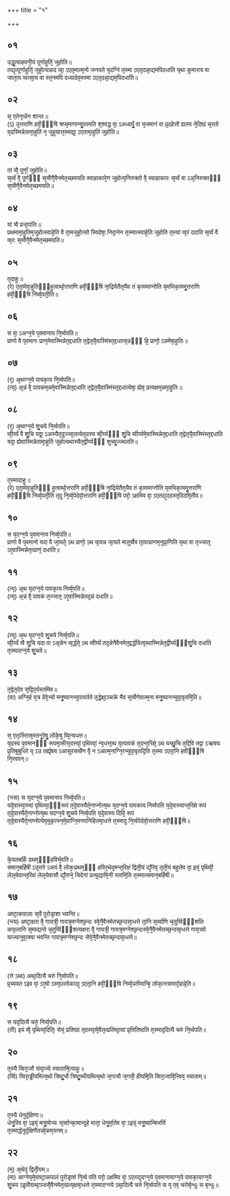 +++
title = "१"

+++
## ०१
उद्धृ᳘त्याहवनी᳘यं पूर्णाहुतिं᳘ जुहोति॥  
तद्य᳘त्पूर्णाहुतिं᳘ जुहो᳘त्यन्नादं व्वा᳘ ऽएत᳘मात्म᳘नो जनयते य᳘दग्निं त᳘स्मा ऽएत᳘दन्ना᳘द्यमपिदधाति य᳘था कुमाराय वा जाता᳘य व्वत्सा᳘य वा स्त᳘नमपि दध्यादेव᳘मस्मा ऽएत᳘दन्ना᳘द्यम᳘पिदधाति॥  
## ०२
स᳘ एतेना᳘न्नेन शान्तः॥  
(ऽ) ‍उ᳘त्तराणि हवी᳘ᳫं᳘षि श्रप्य᳘माणान्यु᳘परमति श᳘श्वद्ध वा᳘ ऽअध्वर्युं᳘ वा य᳘जमानं वा प्र᳘दहेत्तौ ह्यस्य ने᳘दिष्ठं च᳘रतो य᳘दस्मिन्नेतामा᳘हुतिं न᳘ जुहुयात्त᳘स्माद्वा᳘ ऽएतामा᳘हुतिं जुहोति॥  
## ०३
तां व्वै᳘ पूर्णां᳘ जुहोति॥  
स᳘र्व्वं वै᳘ पूर्णᳫँ᳭ स᳘र्व्वेणै᳘वैनमेत᳘च्छमयति स्वाहाकारे᳘ण जुहोत्य᳘निरुक्तो वै᳘ स्वाहाकारः स᳘र्व्वं वा ऽअ᳘निरुक्तᳫँ᳭ स᳘र्व्वेणै᳘वैनमेत᳘च्छमयति॥  
## ०४
यां व्वै प्रजा᳘पतिः॥  
प्रथमामा᳘हुतिम᳘जुहोत्स्वाहे᳘ति वै ता᳘मजुहो᳘त्सो स्विदेषा᳘ निदा᳘नेन त᳘स्मात्स्वाहे᳘ति जुहोति त᳘स्यां व्व᳘रं ददाति स᳘र्व्वं वै व्व᳘रः स᳘र्व्वेणै᳘वैनमेत᳘च्छमयति॥  
## ०५
त᳘दाहुः॥  
(रे) एता᳘मेवा᳘हुतिᳫँ᳭हुत्वाथो᳘त्तराणि हवी᳘ᳫं᳘षि ना᳘द्रियेतैत᳘यैव तं का᳘ममाप्नोति य᳘मभिका᳘ममु᳘त्तराणि हवी᳘ᳫं᳘षि निर्व्व᳘पती᳘ति॥  
## ०६
स वा᳘ ऽअग्न᳘ये प᳘वमानाय नि᳘र्व्वपति॥  
प्राणो वै प᳘वमानः प्राण᳘मेवास्मिन्नेत᳘द्दधाति त᳘द्वेत᳘यै᳘वास्मिंस्त᳘द्दधात्य᳘न्नᳫँ᳭ हि᳘ प्राणो᳘ ऽन्नमेषा᳘हुतिः॥  
## ०७
(र᳘) अ᳘थाग्न᳘ये पावका᳘य नि᳘र्व्वपति॥  
(त्य᳘) अ᳘न्नं वै᳘ पावकम᳘न्नमे᳘वास्मिन्नेत᳘द्दधाति त᳘द्वेत᳘यै᳘वास्मिंस्त᳘द्दधात्येषा᳘ ह्येव᳘ प्रत्यक्षम᳘न्नमा᳘हुतिः॥  
## ०८
(र᳘) अ᳘थाग्न᳘ये शु᳘चये नि᳘र्व्वपति॥  
व्वी᳘र्य्यं वै शु᳘चि यद्वा᳘ ऽअस्यैत᳘दुज्ज्व᳘लत्येत᳘दस्य व्वी᳘र्य्यᳫँ᳭ शु᳘चि व्वीर्य्यमे᳘वास्मिन्नेत᳘द्दधाति त᳘द्वेत᳘यै᳘वास्मिंस्त᳘द्दधाति यदा᳘ ह्येवास्मिन्नेतामा᳘हुतिं जुहोत्यथास्यैत᳘द्वीर्य्यᳫँ᳭ शुच्यु᳘ज्ज्वलति॥  
## ०९
त᳘स्मादाहुः॥  
(रे) एता᳘मेवा᳘हुतिᳫँ᳭ हुत्वाथो᳘त्तराणि हवी᳘ᳫं᳘षि ना᳘द्रियेतैत᳘यैव तं का᳘ममाप्नोति य᳘मभिका᳘ममु᳘त्तराणि हवी᳘ᳫं᳘षि निर्व्व᳘पती᳘ति त᳘दु नि᳘र्व्व᳘पेदेवो᳘त्तराणि हवी᳘ᳫं᳘षि परो᳘ ऽक्षमिव वा᳘ ऽएतद्य᳘ददस्त᳘दिदमि᳘तीव॥  
## १०
स य᳘दग्न᳘ये प᳘वमानाय निर्व्व᳘पति॥  
प्राणो वै प᳘वमानो यदा वै जा᳘यते᳘ ऽथ प्राणो᳘ ऽथ या᳘वन्न जा᳘यते मातुर्व्वैव ता᳘वत्प्राणम᳘नुप्रा᳘णिति य᳘था वा त᳘ज्जात᳘ ऽए᳘वास्मिन्नेत᳘त्प्राणं᳘ दधाति॥  
## ११
(त्य᳘) अ᳘थ य᳘दग्न᳘ये पावका᳘य निर्व्व᳘पति॥  
(त्य᳘) अ᳘न्नं वै᳘ पावकं त᳘ज्जात᳘ ऽए᳘वास्मिन्नेतद᳘न्नं दधाति॥  
## १२
(त्य᳘) अ᳘थ य᳘दग्न᳘ये शु᳘चये निर्व्व᳘पति॥  
व्वी᳘र्य्यं व्वै शु᳘चि यदा वा ऽअ᳘न्नेन व्व᳘र्द्धते᳘ ऽथ व्वीर्य्यं तद᳘न्नेनैवैनमेत᳘द्वर्द्धयित्वा᳘थास्मिन्नेत᳘द्वीर्य्यᳫँ᳭शु᳘चि दधाति त᳘स्मादग्न᳘ये शु᳘चये॥  
## १३
त᳘द्वेत᳘देव स᳘द्विप᳘र्यस्तमिव॥  
(वा) अग्नि᳘र्ह य᳘त्र देवे᳘भ्यो मनु᳘ष्यानभ्युपावर्तते त᳘द्धेक्षा᳘ञ्चक्रे मैव स᳘र्व्वेणेवात्म᳘ना मनु᳘ष्यानभ्युपा᳘वृतमि᳘ति॥  
## १४
स᳘ एता᳘स्तिस्र᳘स्तनू᳘रेषु᳘ लोके᳘षु व्वि᳘न्यधत्त॥  
य᳘दस्य प᳘वमानᳫँ᳭ रूपमा᳘सीत्त᳘दस्यां᳘ पृथिव्यां᳘ न्य᳘धत्ता᳘थ य᳘त्पावकं त᳘दन्त᳘रिक्षे᳘ ऽथ यच्छु᳘चि त᳘द्दिवि तद्वा ऽऋषयः प्र᳘तिबुबुधिरे य᳘ ऽउ तर्ह्यृषय ऽआसुरसर्व्वेण वै᳘ न ऽआत्म᳘नाग्नि᳘रभ्युपा᳘वृतदि᳘ति त᳘स्मा ऽएता᳘नि हवीᳫं᳘षि नि᳘रवपन्॥  
## १५
(न्त्स) स य᳘दग्न᳘ये प᳘वमानाय निर्व्व᳘पति॥  
यदे᳘वास्या᳘स्यां पृथिव्या᳘ᳫँ᳘रूपं त᳘दे᳘वास्यैते᳘नाप्नोत्य᳘थ य᳘दग्न᳘ये पावकाय निर्व्वपति य᳘दे᳘वास्यान्त᳘रिक्षे रूपं त᳘दे᳘वास्यैते᳘नाप्नोत्य᳘थ यदग्न᳘ये शु᳘चये निर्व्व᳘पति य᳘दे᳘वास्य दिवि᳘ रूपं त᳘दे᳘वास्यैते᳘नाप्नोत्येव᳘मुकृत्स्न᳘मे᳘वाग्नि᳘मनपनिहितमा᳘धत्ते त᳘स्मादु नि᳘र्व्वपेदेवो᳘त्तराणि हवी᳘ᳫँ᳘षि॥  
## १६
के᳘वलबर्हिः प्रथम᳘ᳫँ᳘हविर्भ᳘वति॥  
समान᳘बर्हिषी ऽउ᳘त्तरे ऽअयं वै᳘ लोकः᳘प्रथम᳘ᳫं᳘ हविर᳘थेद᳘मन्त᳘रिक्षं द्विती᳘यं द्यौ᳘रेव᳘ तृती᳘यं बहुलेव वा᳘ इयं᳘ पृथिवी᳘ लेल᳘येवान्त᳘रिक्षं लेल᳘येवासौ द्यौ᳘रुभे᳘ चिदेनां प्रत्युद्यामि᳘नी स्तामि᳘ति त᳘स्मात्समान᳘बर्हिषी॥  
## १७
अष्टा᳘कपालाः स᳘र्वे पुरोडा᳘शा भवन्ति॥  
(न्त्य) अष्टा᳘क्षरा वै᳘ गायत्री᳘ गायत्र᳘मग्नेश्छ᳘न्दः स्वे᳘नै᳘वैनमेतच्छ᳘न्दसा᳘धत्ते ता᳘नि स᳘र्व्वाणि च᳘तुर्व्विᳫँ᳭शतिः कपा᳘लानि स᳘म्पद्यन्ते च᳘तुर्व्विᳫँ᳭शत्यक्षरा वै᳘ गायत्री᳘ गायत्र᳘मग्नेश्छ᳘न्दःस्वे᳘नै᳘वैनमेतच्छ᳘न्दसा᳘धत्ते गाय᳘त्र्यो याज्यानुवा᳘क्या भवन्ति गायत्र᳘मग्नेश्छ᳘न्दः सेवे᳘नै᳘वैनमेतच्छ᳘न्दसा᳘धत्ते॥  
## १८
(त्ते ऽथा) अथा᳘दित्यै चरुं नि᳘र्व्वपति॥  
प्र᳘च्यवत ऽइव वा᳘ ऽए᳘षो ऽस्मा᳘ल्लोकाद्य᳘ ऽएता᳘नि हवी᳘ᳫँ᳘षि निर्व्व᳘पतीमान्हि᳘ लोका᳘न्त्समारो᳘हन्ने᳘ति॥  
## १९
स यद᳘दित्यै चरुं᳘ निर्व्व᳘पति॥  
(ती) इयं व्वै᳘ पृथिव्य᳘दितिः᳘ सेयं᳘ प्रतिष्ठा त᳘दस्या᳘मे᳘वैत᳘त्प्रतिष्ठा᳘यां प्र᳘तितिष्ठति त᳘स्माद᳘दित्यै चरुं नि᳘र्व्वपति॥  
## २०
त᳘स्यै व्विरा᳘जौ संया᳘ज्ये स्यातामि᳘त्याहुः॥  
(र्व्वि) व्विरा᳘ड्ढीयमित्य᳘थो त्रिष्टु᳘भौ त्रिष्टु᳘ब्भीयमित्य᳘थो ज᳘गत्यौ ज᳘गती᳘ हीयमि᳘ति व्विरा᳘जावि᳘त्त्विव᳘ स्याताम्॥  
## २१
त᳘स्यै धेनुर्द᳘क्षिणा॥  
धेनु᳘रिव वा᳘ ऽइयं᳘ मनु᳘ष्येभ्यः स᳘र्व्वान्का᳘मान्दुहे माता᳘ धेनु᳘र्मा᳘तेव वा᳘ ऽइयं᳘ मनु᳘ष्यान्बिभर्त्ति त᳘स्माद्धेनुर्द᳘क्षिणैतन्न्वे᳘कम᳘यनम्॥  
## २२
(म᳘) अ᳘थेदं᳘ द्विती᳘यम्॥  
(मा) आग्नेय᳘मे᳘वाष्टा᳘कपालं पुरोडा᳘शं नि᳘र्व्व पति परो᳘ ऽक्षमिव वा᳘ ऽएतद्य᳘दग्न᳘ये प᳘वमानायाग्न᳘ये पावका᳘याग्न᳘ये शु᳘चय ऽइ᳘तीवाथा᳘ञ्जसै᳘वैनमेत᳘त्प्रत्य᳘क्षमा᳘धत्ते त᳘स्मादग्नये ऽथा᳘दित्यै चरुं नि᳘र्व्वपति स य᳘ एव᳘ चरोर्ब᳘न्धुः स ब᳘न्धुः॥  

